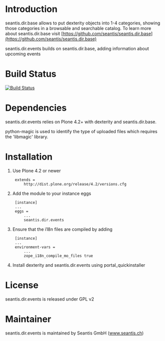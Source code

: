 # Introduction

seantis.dir.base allows to put dexterity objects into 1-4 categories, showing those categories in a browsable and searchable catalog.
To learn more about seantis.dir.base visit [https://github.com/seantis/seantis.dir.base](https://github.com/seantis/seantis.dir.base)

seantis.dir.events builds on seantis.dir.base, adding information about upcoming events

# Build Status

[![Build Status](https://secure.travis-ci.org/seantis/seantis.dir.events.png)](http://travis-ci.org/seantis/seantis.dir.events)

# Dependencies

seantis.dir.events relies on Plone 4.2+ with dexterity and seantis.dir.base.

python-magic is used to identify the type of uploaded files which requires the 'libmagic' library.

# Installation

1. Use Plone 4.2 or newer

        extends =
            http://dist.plone.org/release/4.2/versions.cfg

2. Add the module to your instance eggs

        [instance]
        ...
        eggs =
            ...
            seantis.dir.events


3. Ensure that the i18n files are compiled by adding

        [instance]
        ...
        environment-vars = 
            ...
            zope_i18n_compile_mo_files true

4. Install dexterity and seantis.dir.events using portal_quickinstaller

# License

seantis.dir.events is released under GPL v2

# Maintainer

seantis.dir.events is maintained by Seantis GmbH (www.seantis.ch)